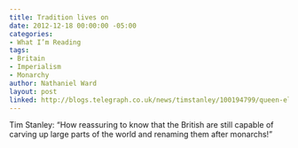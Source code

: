 ```yaml
---
title: Tradition lives on
date: 2012-12-18 00:00:00 -05:00
categories:
- What I’m Reading
tags:
- Britain
- Imperialism
- Monarchy
author: Nathaniel Ward
layout: post
linked: http://blogs.telegraph.co.uk/news/timstanley/100194799/queen-elizabeth-land-its-good-to-know-we-can-still-carve-up-the-world-and-give-bits-of-it-to-the-queen/
---
```


Tim Stanley: “How reassuring to know that the British are still capable of carving up large parts of the world and renaming them after monarchs!”